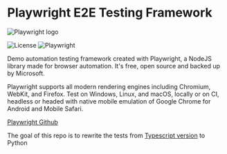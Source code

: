 # Playwright E2E Testing Framework

![Playwright logo](/assets/images/playwright-logo.png "Playwright logo")

![License](https://img.shields.io/badge/license-MIT-blue.svg)
![Playwright](https://img.shields.io/badge/playwright-latest-green)

Demo automation testing framework created with Playwright, a NodeJS library made for browser automation. It's free, open source and backed up by Microsoft. 

Playwright supports all modern rendering engines including Chromium, WebKit, and Firefox. Test on Windows, Linux, and macOS, locally or on CI, headless or headed with native mobile emulation of Google Chrome for Android and Mobile Safari.

[Playwright Github](https://github.com/microsoft/playwright)

The goal of this repo is to rewrite the tests from [Typescript version](https://github.com/ovcharski/playwright-e2e) to Python 